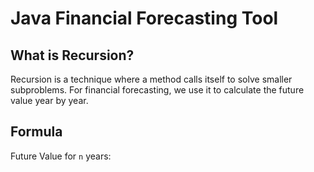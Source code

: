 # Java Financial Forecasting Tool

## What is Recursion?
Recursion is a technique where a method calls itself to solve smaller subproblems. For financial forecasting, we use it to calculate the future value year by year.

## Formula
Future Value for `n` years:
